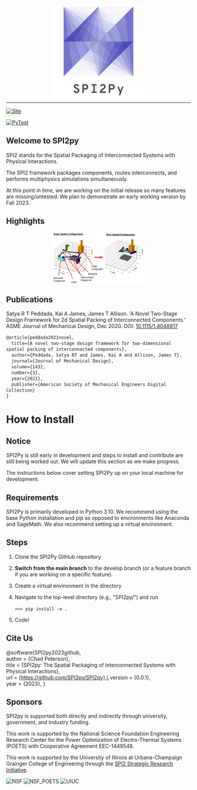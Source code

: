 
<img src="images/logo.png" width="200" class="center">


<style>
.center {
  display: block;
  margin-left: auto;
  margin-right: auto;
  width: 50%;
}
</style>

---

[![Site](https://img.shields.io/badge/Project%20URL-spi2.illinois.edu%2F-orange)](https://spi2.illinois.edu/)

[![PyTest](https://github.com/SPI2Py/SPI2Py/actions/workflows/tests.yml/badge.svg?branch=master)](https://github.com/SPI2Py/SPI2Py/actions/workflows/tests.yml)

## Welcome to SPI2py

SPI2 stands for the Spatial Packaging of Interconnected Systems with Physical Interactions.

The SPI2 framework packages components, routes interconnects, and performs multiphysics simulations simultaneously.

At this point in time, we are working on the initial release so many features are missing/untested. We plan to 
demonstrate an early working version by Fall 2023.

## Highlights

<img src="images/SPI2py_example_before-after.png" width="200" class="center">


## Publications

Satya R T Peddada, Kai A James, James T Allison. 
'A Novel Two-Stage Design Framework for 2d Spatial Packing of Interconnected Components.' 
ASME Journal of Mechanical Design, Dec 2020.
DOI: [10.1115/1.4048817](https://dx.doi.org/10.1115/1.4048817)
```
@article{peddada2021novel,
  title={A novel two-stage design framework for two-dimensional spatial packing of interconnected components},
  author={Peddada, Satya RT and James, Kai A and Allison, James T},
  journal={Journal of Mechanical Design},
  volume={143},
  number={3},
  year={2021},
  publisher={American Society of Mechanical Engineers Digital Collection}
}
```

# How to Install

## Notice

SPI2Py is still early in development and steps to install and contribute are still being worked out. We will update this section as we make progress. 

The instructions below cover setting SPI2Py up on your local machine for development.

## Requirements

SPI2Py is primarily developed in Python 3.10. We recommend using the base Python installation and pip as opposed to environments like Anaconda and SageMath. We also recommend setting up a virtual environment.

## Steps

1. Clone the SPI2Py GitHub repository
2. **Switch from the main branch** to the develop branch (or a feature branch if you are working on a specific feature).
3. Create a virtual environment in the directory
4. Navigate to the top-level directory (e.g., "SPI2py/") and run 
   
   `>>> pip install -e .`

5. Code!

## Cite Us

@software{SPI2py2023github,\
  author = {Chad Peterson},\
  title = {SPI2py: The Spatial Packaging of Interconnected Systems with Physical Interactions},\
  url = {https://github.com/SPI2py/SPI2py},\
  version = {0.0.1},\
  year = {2023},
}

## Sponsors

SPI2py is supported both directly and indirectly through university, government, and industry funding.

This work is supported by the National Science Foundation Engineering Research Center for the Power Optimization of
Electro-Thermal Systems (POETS) with Cooperative Agreement EEC-1449548.

This work is supported by the University of Illinois at Urbana-Champaign Grainger College of Engineering through the
[SPI2 Strategic Research Initiative](https://grainger.illinois.edu/research/sri/spi2).

![NSF](images/NSF-Symbol.png)
![NSF_POETS](images/NSF_POETS.png)
![UIUC](images/UIUC_Logo.png)